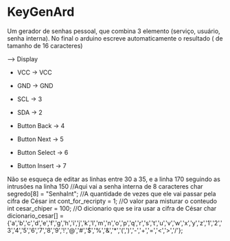 # KeyGenArd
Um gerador de senhas pessoal, que combina 3 elemento (serviço, usuário, senha interna). No final o arduino escreve automaticamente o resultado ( de tamanho de 16 caracteres)


--> Display
 * VCC -> VCC
 * GND -> GND
 * SCL -> 3
 * SDA -> 2
 
 * Button Back -> 4
 * Button Next -> 5
 * Button Select -> 6
 * Button Insert -> 7

Não se esqueça de editar as linhas entre 30 a 35, e a linha 170 seguindo as intrusões na linha 150 
//Aqui vai a senha interna de 8 caracteres
char segredo[8] = "SenhaInt";
//A quantidade de vezes que ele vai passar pela cifra de César
int cont_for_recripty = 1;
//O valor para misturar o conteudo 
int cesar_chiper = 100;
//O dicionario que se ira usar a cifra de César
char dicionario_cesar[] = {'a','b','c','d','e','f','g','h','i','j','k','l','m','n','o','p','q','r','s','t','u','v','w','x','y','z','1','2','3','4','5','6','7','8','9','!','@','#','$','%','&','*','(',')','-','+','=','<','>','/'};


